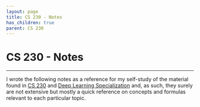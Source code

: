 ```yaml
---
layout: page
title: CS 230 - Notes
has_children: true
parent: CS 230
---
```



# CS 230 - Notes
---

I wrote the following notes as a reference for my self-study of the material found in [CS 230] and
[Deep Learning Specialization] and, as such, they surely are not extensive but mostly a quick
reference on concepts and formulas relevant to each particular topic.


<!-- REFERENCES -->
[CS 230]: https://cs230.stanford.edu/
[Deep Learning Specialization]: https://www.coursera.org/specializations/deep-learning